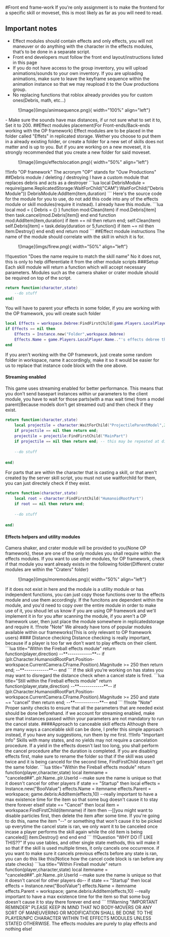 #Front end frame-work
If you're only assignment is to make the frontend for a specific skill or moveset, this is most likely as far as you will need to read.
## Important notes
 - Effect modules should contain effects and only effects, you will not maneuver or do anything with the character in the effects modules, that’s to be done in a separate script.
 - Front end developers must follow the front end layout/instructions listed in this page
 - If you do not have access to the group inventory, you will upload animations/sounds to your own inventory. If you are uploading animations, make sure to leave the keyframe sequence within the animation instance so that we may reupload it to the Ouw productions group.
 - No replacing functions that roblox already provides you for custom ones(Debris, math, etc...)
<figure markdown="span">
![Image](imgs/animsequence.png){ width="100%" align="left"}
</figure>
 - Make sure the sounds have max distances, if ur not sure what to set it to, Set it to 200.
##Effect modules placement(For Front-ends/Back-ends working with the OP framework)
 Effect modules are to be placed in the folder called "Effets" in replicated storage. Wether you choose to put them in a already existing folder, or create a folder for a new set of skills does not matter and is up to you. But if you are working on a new moveset, it is strongly recommended that you create a new folder for said moveset.
<figure markdown="span">
![Image](imgs/effectslocation.png){ width="50%" align="left"}
</figure>
!!!info "OP framework"
    The acronym "OP" stands for "Ouw Productions"
##Debris module / deleting / destroying
I have a custom module that replaces debris and acts as a destroyer
```lua
local DebrisModule = require(game.ReplicatedStorage:WaitForChild("CAM"):WaitForChild("DebrisModule"))
DebrisModule:AddItem(item,duration)
```
Here's the source code for the module for you to use, do not add this code into any of the effects module or skill modules(require it instead). I already have this module.
```lua
local mod = {
  Debris = {}
}
function mod:Clean(item)
    if mod.Debris[item] then
        task.cancel(mod.Debris[item])
    end
end
function mod:AddItem(item,duration)
    if item == nil then return end;
    self:Clean(item)
    self.Debris[item] = task.delay(duration or 5,function()
        if item ~= nil then
            item:Destroy()
        end
    end)
end
return mod
```
##Effect module instructions
 The name of the module should correlate with the skill in which it is for.
<figure markdown="span">
![Image](imgs/firew.png){ width="50%" align="left"}
</figure>
!!!question "Does the name require to match the skill name"
    No it does not, this is only to help differentiate it from the other module scripts
###Setup
Each skill module will return a function which will accept necessary parameters. Modules such as the camera shaker or crater module should be required on top of the script.

```lua title="Inside the Fireball effects module"
return function(character,state)
    --do stuff
end)
```
You will have to parent your effects in some folder, if you are working with the OP framework, you will create such folder
```lua title="Creating of the effects debree folder"
local Effects = workspace.Debree:FindFirstChild(game.Players.LocalPlayer.Name.."'s effects debree thing213asdasdasdasd")
if Effects == nil then
	Effects = Instance.new("Folder",workspace.Debree)
	Effects.Name = game.Players.LocalPlayer.Name.."'s effects debree thing213asdasdasdasd"
end
```
If you aren't working with the OP framework, just create some random folder in workspace, name it accordingly, make it so it would be easier for us to replace that instance code block with the one above.
#### Streaming enabled
 This game uses streaming enabled for better performance. This means that you don't send basepart instances within ur parameters to the client module, you have to wait for those parts(with a max wait time) from a model parent(Because models don't get streamed out) and then check if they exist.
```lua title="In Fireball client effect module"
return function(character,state)
    local projectile = character:WaitForChild("ProjectileParentModel",2)
    if projectile == nil then return end;
    projectile = projectile:FindFirstChild("MainPart")
    if projectile == nil then return end; -- this may be repeated at different parts of the code to prevent erroring.

    --do stuff

end)
```
For parts that are within the character that is casting a skill, or that aren't created by the server skill script, you must not use waitforchild for them, you can just directely check if they exist.
```lua title="In Fireball client effect module"
return function(character,state)
    local root = character:FindFirstChild("HumanoidRootPart")
    if root == nil then return end;

    --do stuff

end)
```
#### Effects helpers and utility modules
 Camera shaker, and crater module will be provided to you(None OP framework), these are one of the only modules you shall require within the effects modules.
 If you want to use other modules, for OP framework, check if that module you want already exists in the following folder(Different crater modules are within the "Craters" folder)
<figure markdown="span">
![Image](imgs/moremodules.png){ width="50%" align="left"}
</figure>
If it does not exist in here and the module is a utility module or has independent functions, you can just copy those functions over to the effects module and use them accordingly. If the funcitons are dependent within the module, and you'd need to copy over the entire module in order to make use of it, you shoud let us know if you are using OP framework and we'll implement it in for you after scanning the module, if you aren't a OP framework user, then just place the module somewhere in replicatedstorage and require it.
!!!note "Note"
    We already have tons of popular modules available within our frameworks(This is only relevant to OP framework users)
#### Distance checking
 Distance checking is really important, because if a player is too far we don’t want to play effects on their client.
```lua title="Within the Fireball effects module"
return function(player,direction)
    --**------------**--
    if (plr.Character.HumanoidRootPart.Position-workspace.CurrentCamera.CFrame.Position).Magnitude >= 250 then return end;
    --**------------**--
end
```
If the skill you’re working on has states you may want to disregard the distance check when a cancel state is fired.
```lua title="Still within the Fireball effects module"
return function(player,state,direction)
	--**------------**--
	if (plr.Character.HumanoidRootPart.Position-workspace.CurrentCamera.CFrame.Position).Magnitude >= 250 and state ~= "cancel" then return end;
	--**------------**--
end
```
!!!note "Note"
    Proper sanity checks to ensure that all the parameters that are needed exist should be done beforehand. if we account for streaming enabled, make sure that instances passed within your parameters are not mandatory to run the cancel state.
####Approach to canceable skill effects
 Although there are many ways a cancelable skill can be done, I prefer this simple approach instead, if you have any suggestions, run them by me first.
!!!Info "Important Info"
    Skills with many states, and no yields may not require a cancelation procedure. If a yield in the effects doesn't last too long, you shall perform the cancel procedure after the duration is completed. If you are disabling effects first, make sure to rename the folder so that if the skill was used twice and it is being canceld for the second time, FindFirstChild doesn't get the same folder.
```lua title="Within the Fireball effects module"
return function(player,character,state)
	local itemname = "canceled##"..plr.Name..plr.UserId --make sure the name is unique so that it doesn't cancel for other players
	if state == "Startup" then
		local effects = Instance.new("BoolValue")
		effects.Name = itemname
		effects.Parent = workspace;
		game.debris:AddItem(effects,10) --really important to have a max existence time for the item so that some bug doesn't cause it to stay there forever
	elseif state == "Cancel" then
		local item = workspace:FindFirstChild(itemname)
		if item then
			--[[you might want to disable particles first, then delete the item after some time.
			If you're going to do this, name the item "--" or something that won't cause it to be picked up everytime the cancel state is ran,
			we only want it to be canceled once incase a player performs the skill again while the old item is being canceled]]
			item:Destroy()
		end
	end	
end
```
!!!Question "WHY DO IT LIKE THIS??"
	If you use tables, and other single state methods, this will make it so that if the skill is used multiple times, it only cancels one occurrence.
if you want to make sure it cancels previous effects before any state is ran, you can do this like this(Notice how the cancel code block is ran before any state checks)
```lua title="Within Fireball module"
return function(player,character,state)
	local itemname = "canceled##"..plr.Name..plr.UserId --make sure the name is unique so that it doesn't cancel for other players
	do--<cancel
		local item = workspace:FindFirstChild(itemname)
		if item then
			--[[you might want to disable particles first, then delete the item after some time.
			If you're going to do this, name the item "--" or something that won't cause it to be picked up everytime the cancel state is ran,
			we only want it to be canceled once incase a player performs the skill again while the old item is being canceled]]
			item:Destroy()
		end
	end-->
	if state == "Startup" then
		local effects = Instance.new("BoolValue")
		effects.Name = itemname
		effects.Parent = workspace;
		game.debris:AddItem(effects,10) --really important to have a max existence time for the item so that some bug doesn't cause it to stay there forever
	end	
end
```
!!!Warning "IMPORTANT REMINDER"
    PLEASE KEEP IN MIND THAT NO BODY-MOVERS OR ANY SORT OF MANEUVERING OR MODIFICATION SHALL BE DONE TO THE PLAYER/NPC CHARACTER WITHIN THE EFFECTS MODULES UNLESS STATED OTHERWISE. The effects modules are purely to play effects and nothing else!
